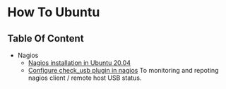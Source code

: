 # How To Ubuntu

## Table Of Content

- Nagios
	- [Nagios installation in Ubuntu 20.04](./nagios/nagios-installation_on_ubuntu-20.04.md)
    - [Configure check_usb plugin in nagios](./nagios/nagios-configuration_of_check_usb.md) To monitoring and repoting nagios client / remote host USB status.
